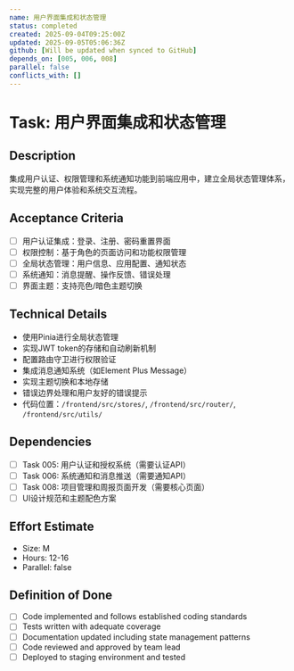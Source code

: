 ```yaml
---
name: 用户界面集成和状态管理
status: completed
created: 2025-09-04T09:25:00Z
updated: 2025-09-05T05:06:36Z
github: [Will be updated when synced to GitHub]
depends_on: [005, 006, 008]
parallel: false
conflicts_with: []
---
```


# Task: 用户界面集成和状态管理

## Description
集成用户认证、权限管理和系统通知功能到前端应用中，建立全局状态管理体系，实现完整的用户体验和系统交互流程。

## Acceptance Criteria
- [ ] 用户认证集成：登录、注册、密码重置界面
- [ ] 权限控制：基于角色的页面访问和功能权限管理
- [ ] 全局状态管理：用户信息、应用配置、通知状态
- [ ] 系统通知：消息提醒、操作反馈、错误处理
- [ ] 界面主题：支持亮色/暗色主题切换

## Technical Details
- 使用Pinia进行全局状态管理
- 实现JWT token的存储和自动刷新机制
- 配置路由守卫进行权限验证
- 集成消息通知系统（如Element Plus Message）
- 实现主题切换和本地存储
- 错误边界处理和用户友好的错误提示
- 代码位置：`/frontend/src/stores/`, `/frontend/src/router/`, `/frontend/src/utils/`

## Dependencies
- [ ] Task 005: 用户认证和授权系统（需要认证API）
- [ ] Task 006: 系统通知和消息推送（需要通知API）
- [ ] Task 008: 项目管理和周报页面开发（需要核心页面）
- [ ] UI设计规范和主题配色方案

## Effort Estimate  
- Size: M
- Hours: 12-16
- Parallel: false

## Definition of Done
- [ ] Code implemented and follows established coding standards
- [ ] Tests written with adequate coverage
- [ ] Documentation updated including state management patterns
- [ ] Code reviewed and approved by team lead
- [ ] Deployed to staging environment and tested